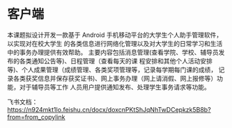 # 客户端
  本课题拟设计开发一款基于 Android 手机移动平台的大学生个人助手管理软件，以实现对在校大学生
的各类信息进行网络化管理以及对大学生的日常学习和生活中的事务办理提供有效帮助。
主要内容包括消息管理(查看学院、学校、辅导员发布的各类通知公告等)、日程管理（查看每天的课
程安排和其他个人活动安排等)、个人成果管理（成绩管理、各类奖项管理等，记录每学期每门课的成绩，
记录各类获奖信息并保存获奖证书)、网上事务办理（网上请消假、网上报修等）功能，对于辅导员等工作
人员用户提供通知发布、处理学生事务请求等功能。

飞书文档：https://n924mkt1lo.feishu.cn/docx/doxcnPKtShJqNhTwDCepkzk5B8b?from=from_copylink
